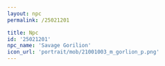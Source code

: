 ```yaml
---
layout: npc
permalink: /25021201

title: Npc
id: '25021201'
npc_name: 'Savage Gorilion'
icon_url: 'portrait/mob/21001003_m_gorlion_p.png'
---
```

